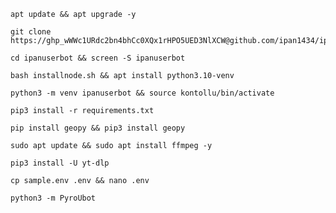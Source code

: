 
```
apt update && apt upgrade -y
```
```
git clone https://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@github.com/ipan1434/ipanuserbot
```
```
cd ipanuserbot && screen -S ipanuserbot
```
```
bash installnode.sh && apt install python3.10-venv
```
```
python3 -m venv ipanuserbot && source kontollu/bin/activate
```
```
pip3 install -r requirements.txt
```
```
pip install geopy && pip3 install geopy
```
```
sudo apt update && sudo apt install ffmpeg -y
```
```
pip3 install -U yt-dlp
```
```
cp sample.env .env && nano .env
```
```
python3 -m PyroUbot
```
